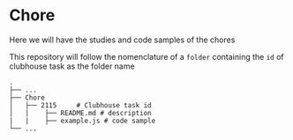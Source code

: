 # Chore

Here we will have the studies and code samples of the chores

This repository will follow the nomenclature of a `folder` containing the `id` of clubhouse task as the folder name

    .
    ├── ...
    ├── Chore
    │   ├── 2115     # Clubhouse task id
    │   |    ├── README.md # description
    |   |    ├── example.js # code sample
    └── ...
